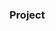 ### Project























































































































































































































         









        





 































